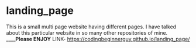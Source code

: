 # landing_page
This is a small multi page website having different pages. I have talked about this particular website in so many other repositories of mine.
________________________Please ENJOY____________________
LINK- https://codingbeginnerguy.github.io/landing_page/
